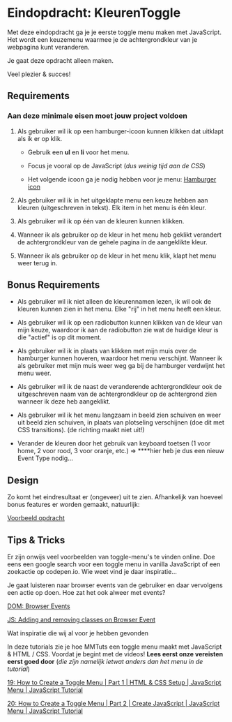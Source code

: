# Eindopdracht: KleurenToggle

Met deze eindopdracht ga je je eerste toggle menu maken met JavaScript.
Het wordt een keuzemenu waarmee je de achtergrondkleur van je webpagina kunt veranderen.

Je gaat deze opdracht alleen maken.

Veel plezier & succes!

## Requirements

### Aan deze minimale eisen moet jouw project voldoen

1. Als gebruiker wil ik op een hamburger-icoon kunnen klikken dat uitklapt als ik er op klik.

   - Gebruik een **ul** en **li** voor het menu.

   - Focus je vooral op de JavaScript (_dus weinig tijd aan de CSS_)

   - Het volgende icoon ga je nodig hebben voor je menu:
     [Hamburger icon](menu.png)

2. Als gebruiker wil ik in het uitgeklapte menu een keuze hebben aan kleuren (uitgeschreven in tekst). Elk item in het menu is één kleur.

3. Als gebruiker wil ik op één van de kleuren kunnen klikken.

4. Wanneer ik als gebruiker op de kleur in het menu heb geklikt verandert de achtergrondkleur van de gehele pagina in de aangeklikte kleur.

5. Wanneer ik als gebruiker op de kleur in het menu klik, klapt het menu weer terug in.

## Bonus Requirements

- Als gebruiker wil ik niet alleen de kleurennamen lezen, ik wil ook de kleuren kunnen zien in het menu. Elke "rij" in het menu heeft een kleur.

- Als gebruiker wil ik op een radiobutton kunnen klikken van de kleur van mijn keuze, waardoor ik aan de radiobutton zie wat de huidige kleur is die "actief" is op dit moment.

- Als gebruiker wil ik in plaats van klikken met mijn muis over de hamburger kunnen hoveren, waardoor het menu verschijnt. Wanneer ik als gebruiker met mijn muis weer weg ga bij de hamburger verdwijnt het menu weer.

- Als gebruiker wil ik de naast de veranderende achtergrondkleur ook de uitgeschreven naam van de achtergrondkleur op de achtergrond zien wanneer ik deze heb aangeklikt.

- Als gebruiker wil ik het menu langzaam in beeld zien schuiven en weer uit beeld zien schuiven, in plaats van plotseling verschijnen (doe dit met CSS transitions). (de richting maakt niet uit!)

- Verander de kleuren door het gebruik van keyboard toetsen (1 voor home, 2 voor rood, 3 voor oranje, etc.) ⇒ \*\*\*\*hier heb je dus een nieuw Event Type nodig...

## Design

Zo komt het eindresultaat er (ongeveer) uit te zien. Afhankelijk van hoeveel bonus features er worden gemaakt, natuurlijk:

[Voorbeeld opdracht](kleurentoggle.gif)

## Tips & Tricks

Er zijn onwijs veel voorbeelden van toggle-menu's te vinden online. Doe eens een google search voor een toggle menu in vanilla JavaScript of een zoekactie op codepen.io. Wie weet vind je daar inspiratie...

Je gaat luisteren naar browser events van de gebruiker en daar vervolgens een actie op doen. Hoe zat het ook alweer met events?

[DOM: Browser Events](https://www.notion.so/DOM-Browser-Events-1060d28629a541f6a39ad2e385b1edbf)

[JS: Adding and removing classes on Browser Event](https://www.notion.so/JS-Adding-and-removing-classes-on-Browser-Event-58dfc8eece7849fc800589b00bdeec7f)

Wat inspiratie die wij al voor je hebben gevonden

In deze tutorials zie je hoe MMTuts een toggle menu maakt met JavaScript & HTML / CSS. Voordat je begint met de videos! **Lees eerst onze vereisten eerst goed door** (_die zijn namelijk ietwat anders dan het menu in de tutorial_)

[19: How to Create a Toggle Menu | Part 1 | HTML & CSS Setup | JavaScript Menu | JavaScript Tutorial](https://www.youtube.com/watch?v=yytscwxx1pk&list=PL0eyrZgxdwhxNGMWROnaY35NLyEjTqcgB&index=19)

[20: How to Create a Toggle Menu | Part 2 | Create JavaScript | JavaScript Menu | JavaScript Tutorial](https://www.youtube.com/watch?v=urol_SD1wz4&list=PL0eyrZgxdwhxNGMWROnaY35NLyEjTqcgB&index=20)
